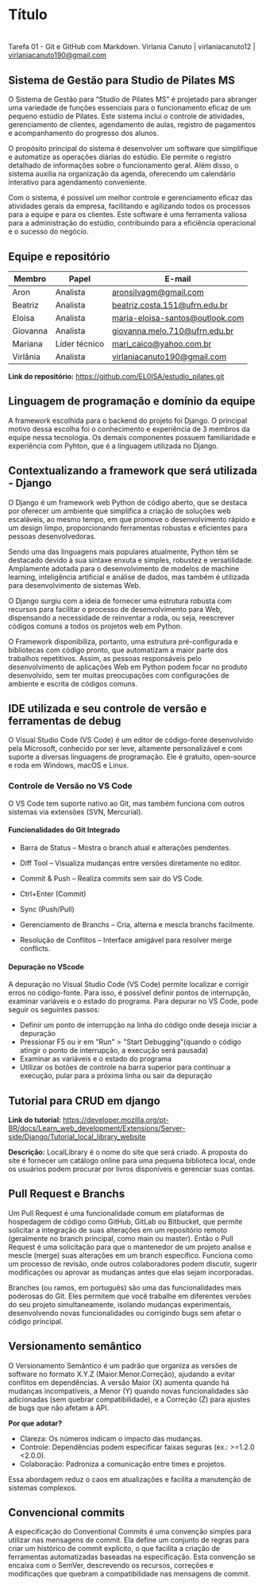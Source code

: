 # Título <h1>
Tarefa 01 - Git e GitHub com Markdown.
Virlania Canuto | virlaniacanuto12 | virlaniacanuto190@gmail.com
## Sistema de Gestão para Studio de Pilates MS
O Sistema de Gestão para “Studio de Pilates MS” é projetado para abranger uma
variedade de funções essenciais para o funcionamento eficaz de um pequeno estúdio de
Pilates. Este sistema inclui o controle de atividades, gerenciamento de clientes, agendamento de aulas, registro de pagamentos e acompanhamento do progresso dos alunos.

O propósito principal do sistema é desenvolver um software que simplifique e automatize
as operações diárias do estúdio. Ele permite o registro detalhado de informações sobre o
funcionamento geral. Além disso, o sistema auxilia na organização da agenda, oferecendo um calendário interativo para agendamento conveniente.

Com o sistema, é possível um melhor controle e gerenciamento eficaz das atividades
gerais da empresa, facilitando e agilizando todos os processos para a equipe e para os
clientes. Este software é uma ferramenta valiosa para a administração do estúdio,
contribuindo para a eficiência operacional e o sucesso do negócio.
## Equipe e repositório

Membro     |     Papel   |   E-mail   |
---------  | ----------- | ---------- |
Aron       | Analista           | aronsilvagm@gmail.com
Beatriz    | Analista           | beatriz.costa.151@ufrn.edu.br
Eloisa     | Analista           | maria-eloisa-santos@outlook.com
Giovanna   | Analista           | giovanna.melo.710@ufrn.edu.br
Mariana    | Líder técnico      | mari_caico@yahoo.com.br
Virlânia   | Analista           | virlaniacanuto190@gmail.com

**Link do repositório:** https://github.com/EL0ISA/estudio_pilates.git 

## Linguagem de programação e domínio da equipe 

A framework escolhida para o backend do projeto foi Django. O principal motivo dessa escolha foi o conhecimento e experiência de 3 membros da equipe nessa tecnologia. Os demais componentes possuem familiaridade e experiência com Pyhton, que é a linguagem utilizada no Django. 

## Contextualizando a framework que será utilizada - Django 

O Django é um framework web Python de código aberto, que se destaca por oferecer um ambiente que simplifica a criação de soluções web escaláveis, ao mesmo tempo, em que promove o desenvolvimento rápido e um design limpo, proporcionando ferramentas robustas e eficientes para pessoas desenvolvedoras.

Sendo uma das linguagens mais populares atualmente, Python têm se destacado devido à sua sintaxe enxuta e simples, robustez e versatilidade. Amplamente adotada para o desenvolvimento de modelos de machine learning, inteligência artificial e análise de dados, mas também é utilizada para desenvolvimento de sistemas Web.

O Django surgiu com a ideia de fornecer uma estrutura robusta com recursos para facilitar o processo de desenvolvimento para Web, dispensando a necessidade de reinventar a roda, ou seja, reescrever códigos comuns a todos os projetos web em Python.

O Framework disponibiliza, portanto, uma estrutura pré-configurada e bibliotecas com código pronto, que automatizam a maior parte dos trabalhos repetitivos. Assim, as pessoas responsáveis pelo desenvolvimento de aplicações Web em Python podem focar no produto desenvolvido, sem ter muitas preocupações com configurações de ambiente e escrita de códigos comuns.

## IDE utilizada e seu controle de versão e ferramentas de debug

O Visual Studio Code (VS Code) é um editor de código-fonte desenvolvido pela Microsoft, conhecido por ser leve, altamente personalizável e com suporte a diversas linguagens de programação. Ele é gratuito, open-source e roda em Windows, macOS e Linux.

### Controle de Versão no VS Code
O VS Code tem suporte nativo ao Git, mas também funciona com outros sistemas via extensões (SVN, Mercurial).

#### Funcionalidades do Git Integrado

- Barra de Status – Mostra o branch atual e alterações pendentes.

- Diff Tool – Visualiza mudanças entre versões diretamente no editor.

- Commit & Push – Realiza commits sem sair do VS Code.

- Ctrl+Enter (Commit)

- Sync (Push/Pull)

- Gerenciamento de Branchs – Cria, alterna e mescla branchs facilmente.

- Resolução de Conflitos – Interface amigável para resolver merge conflicts.

#### Depuração no VScode

A depuração no Visual Studio Code (VS Code) permite localizar e corrigir erros no código-fonte. Para isso, é possível definir pontos de interrupção, examinar variáveis e o estado do programa. 
Para depurar no VS Code, pode seguir os seguintes passos:

- Definir um ponto de interrupção na linha do código onde deseja iniciar a depuração
- Pressionar F5 ou ir em "Run" > "Start Debugging"(quando o código atingir o ponto de interrupção, a execução será pausada)
- Examinar as variáveis e o estado do programa
- Utilizar os botões de controle na barra superior para continuar a execução, pular para a próxima linha ou sair da depuração

## Tutorial para CRUD em django 

**Link do tutorial:** https://developer.mozilla.org/pt-BR/docs/Learn_web_development/Extensions/Server-side/Django/Tutorial_local_library_website 

**Descrição:** LocalLibrary é o nome do site que será criado. A proposta do site é fornecer um catálogo online para uma pequena biblioteca local, onde os usuários podem procurar por livros disponíveis e gerenciar suas contas.

## Pull Request e Branchs

Um Pull Request é uma funcionalidade comum em plataformas de hospedagem de código como GitHub, GitLab ou Bitbucket, que permite solicitar a integração de suas alterações em um repositório remoto (geralmente no branch principal, como main ou master). Então o Pull Request é uma solicitação para que o mantenedor de um projeto analise e mescle (merge) suas alterações em um branch específico. Funciona como um processo de revisão, onde outros colaboradores podem discutir, sugerir modificações ou aprovar as mudanças antes que elas sejam incorporadas.

Branches (ou ramos, em português) são uma das funcionalidades mais poderosas do Git. Eles permitem que você trabalhe em diferentes versões do seu projeto simultaneamente, isolando mudanças experimentais, desenvolvendo novas funcionalidades ou corrigindo bugs sem afetar o código principal.

## Versionamento semântico

O Versionamento Semântico é um padrão que organiza as versões de software no formato X.Y.Z (Maior.Menor.Correção), ajudando a evitar conflitos em dependências. A versão Maior (X) aumenta quando há mudanças incompatíveis, a Menor (Y) quando novas funcionalidades são adicionadas (sem quebrar compatibilidade), e a Correção (Z) para ajustes de bugs que não afetam a API.

**Por que adotar?**

- Clareza: Os números indicam o impacto das mudanças.
- Controle: Dependências podem especificar faixas seguras (ex.: >=1.2.0 <2.0.0).
- Colaboração: Padroniza a comunicação entre times e projetos.

Essa abordagem reduz o caos em atualizações e facilita a manutenção de sistemas complexos.

## Convencional commits 

A especificação do Conventional Commits é uma convenção simples para utilizar nas mensagens de commit. Ela define um conjunto de regras para criar um histórico de commit explícito, o que facilita a criação de ferramentas automatizadas baseadas na especificação. Esta convenção se encaixa com o SemVer, descrevendo os recursos, correções e modificações que quebram a compatibilidade nas mensagens de commit.




